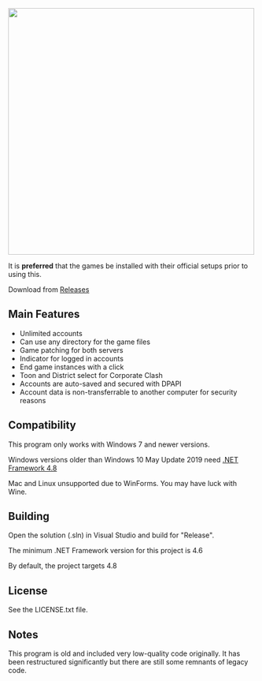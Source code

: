 <img src="https://i.imgur.com/bt1jqpr.png" width = 500>

It is **preferred** that the games be installed with their official setups prior to using this.

Download from [Releases](https://github.com/DioExtreme/Tunetoon/releases)

## Main Features
- Unlimited accounts
- Can use any directory for the game files
- Game patching for both servers
- Indicator for logged in accounts
- End game instances with a click
- Toon and District select for Corporate Clash
- Accounts are auto-saved and secured with DPAPI
- Account data is non-transferrable to another computer for security reasons

## Compatibility

This program only works with Windows 7 and newer versions.

Windows versions older than Windows 10 May Update 2019 need [.NET Framework 4.8](https://dotnet.microsoft.com/download/dotnet-framework/thank-you/net48-web-installer)

Mac and Linux unsupported due to WinForms. You may have luck with Wine.

## Building
Open the solution (.sln) in Visual Studio and build for "Release".

The minimum .NET Framework version for this project is 4.6

By default, the project targets 4.8

## License
See the LICENSE.txt file.

## Notes
This program is old and included very low-quality code originally. It has been restructured significantly but there are still some remnants of legacy code.
